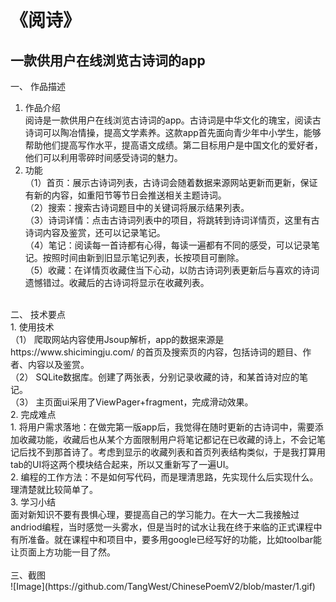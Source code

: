 # 《阅诗》
## 一款供用户在线浏览古诗词的app

一、	作品描述
1.	作品介绍</br>
阅诗是一款供用户在线浏览古诗词的app。古诗词是中华文化的瑰宝，阅读古诗词可以陶冶情操，提高文学素养。这款app首先面向青少年中小学生，能够帮助他们提高写作水平，提高语文成绩。第二目标用户是中国文化的爱好者，他们可以利用零碎时间感受诗词的魅力。</br>
2.	功能</br>
（1）首页：展示古诗词列表，古诗词会随着数据来源网站更新而更新，保证有新的内容，如重阳节等节日会推送相关主题诗词。</br>
（2）搜索：搜索古诗词题目中的关键词将展示结果列表。</br>
（3）诗词详情：点击古诗词列表中的项目，将跳转到诗词详情页，这里有古诗词内容及鉴赏，还可以记录笔记。</br>
（4）笔记：阅读每一首诗都有心得，每读一遍都有不同的感受，可以记录笔记。按照时间由新到旧显示笔记列表，长按项目可删除。</br>
（5）收藏：在详情页收藏住当下心动，以防古诗词列表更新后与喜欢的诗词遗憾错过。收藏后的古诗词将显示在收藏列表。</br>
</br>
二、	技术要点</br>
1.	使用技术</br>
（1）	爬取网站内容使用Jsoup解析，app的数据来源是https://www.shicimingju.com/ 的首页及搜索页的内容，包括诗词的题目、作者、内容以及鉴赏。</br>
（2）	SQLite数据库。创建了两张表，分别记录收藏的诗，和某首诗对应的笔记。</br>
（3）	主页面ui采用了ViewPager+fragment，完成滑动效果。</br>
2.	完成难点</br>
1.	将用户需求落地：在做完第一版app后，我觉得在随时更新的古诗词中，需要添加收藏功能，收藏后也从某个方面限制用户将笔记都记在已收藏的诗上，不会记笔记后找不到那首诗了。考虑到显示的收藏列表和首页列表结构类似，于是我打算用tab的UI将这两个模块结合起来，所以又重新写了一遍UI。</br>
2.	编程的工作方法：不是如何写代码，而是理清思路，先实现什么后实现什么。理清楚就比较简单了。</br>
3.	学习小结</br>
面对新知识不要有畏惧心理，要提高自己的学习能力。在大一大二我接触过andriod编程，当时感觉一头雾水，但是当时的试水让我在终于来临的正式课程中有所准备。就在课程中和项目中，要多用google已经写好的功能，比如toolbar能让页面上方功能一目了然。</br>
</br>
三、截图</br>
![Image](https://github.com/TangWest/ChinesePoemV2/blob/master/1.gif)
